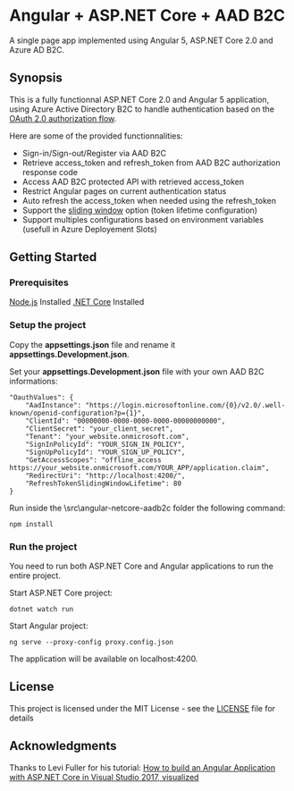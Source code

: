 # Angular + ASP.NET Core + AAD B2C
A single page app implemented using Angular 5, ASP.NET Core 2.0 and Azure AD B2C.

## Synopsis

This is a fully functionnal ASP.NET Core 2.0 and Angular 5 application, using Azure Active Directory B2C to handle authentication based on the [OAuth 2.0 authorization flow](https://docs.microsoft.com/en-us/azure/active-directory/develop/active-directory-protocols-oauth-code). 

Here are some of the provided functionnalities:
- Sign-in/Sign-out/Register via AAD B2C
- Retrieve access_token and refresh_token from AAD B2C authorization response code
- Access AAD B2C protected API with retrieved access_token
- Restrict Angular pages on current authentication status
- Auto refresh the access_token when needed using the refresh_token
- Support the [sliding window](https://docs.microsoft.com/en-us/azure/active-directory-b2c/active-directory-b2c-token-session-sso#token-lifetimes-configuration) option (token lifetime configuration)
- Support multiples configurations based on environment variables (usefull in Azure Deployement Slots)


## Getting Started

### Prerequisites

[Node.js](https://nodejs.org/en/) Installed
[.NET Core](https://www.microsoft.com/net/core#windowscmd) Installed

### Setup the project

Copy the **appsettings.json** file and rename it **appsettings.Development.json**.

Set your **appsettings.Development.json** file with your own AAD B2C informations:

```
"OauthValues": {
	"AadInstance": "https://login.microsoftonline.com/{0}/v2.0/.well-known/openid-configuration?p={1}",
	"ClientId": "00000000-0000-0000-0000-00000000000",
	"ClientSecret": "your_client_secret",
	"Tenant": "your_website.onmicrosoft.com",
	"SignInPolicyId": "YOUR_SIGN_IN_POLICY",
	"SignUpPolicyId": "YOUR_SIGN_UP_POLICY",
	"GetAccessScopes": "offline_access https://your_website.onmicrosoft.com/YOUR_APP/application.claim",
	"RedirectUri": "http://localhost:4200/",
	"RefreshTokenSlidingWindowLifetime": 80
}
```

Run inside the \src\angular-netcore-aadb2c folder the following command:

```
npm install
```

### Run the project

You need to run both ASP.NET Core and Angular applications to run the entire project. 

Start ASP.NET Core project:
```
dotnet watch run
```

Start Angular project:
```
ng serve --proxy-config proxy.config.json
```

The application will be available on localhost:4200.


## License
This project is licensed under the MIT License - see the [LICENSE](LICENSE) file for details

## Acknowledgments 
Thanks to Levi Fuller for his tutorial:
[How to build an Angular Application with ASP.NET Core in Visual Studio 2017, visualized](https://medium.com/@levifuller/building-an-angular-application-with-asp-net-core-in-visual-studio-2017-visualized-f4b163830eaa)

